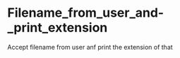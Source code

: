 # Filename_from_user_and-_print_extension
Accept filename from user anf print the extension of that 
